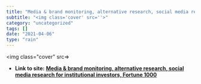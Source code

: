 ```yaml
---
title: "Media & brand monitoring, alternative research, social media research for institutional investors, Fortune 1000"
subtitle: "<img class='cover' src=''>"
category: "uncategorized"
tags: []
date: "2021-04-06"
type: "rain"
---
```

<img class="cover" src=>


* **Link to site:** **[Media & brand monitoring, alternative research, social media research for institutional investors, Fortune 1000](http://www.collectiveintellect.com)**